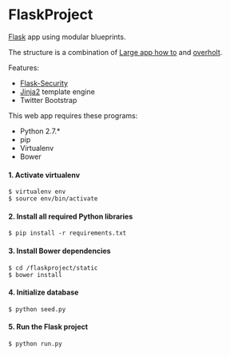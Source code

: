 # FlaskProject
[Flask][fl] app using modular blueprints.

The structure is a combination of [Large app how to][la] and [overholt][oh].

Features:

- [Flask-Security][fs]
- [Jinja2][jj] template engine
- Twitter Bootstrap

This web app requires these programs: 

- Python 2.7.*
- pip
- Virtualenv
- Bower

#### 1. Activate virtualenv

	$ virtualenv env
	$ source env/bin/activate

#### 2. Install all required Python libraries

	$ pip install -r requirements.txt

#### 3. Install Bower dependencies

	$ cd /flaskproject/static
	$ bower install

#### 4. Initialize database

	$ python seed.py

#### 5. Run the Flask project

	$ python run.py

[fl]: http://flask.pocoo.org/
[fs]: https://github.com/mattupstate/flask-security
[jj]: http://jinja.pocoo.org/
[oh]: https://github.com/mattupstate/overholt
[la]: https://github.com/pallets/flask/wiki/Large-app-how-to
